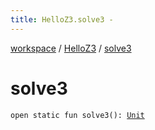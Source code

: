 ```yaml
---
title: HelloZ3.solve3 - 
---
```


[workspace](../index.html) / [HelloZ3](index.html) / [solve3](./solve3.html)

# solve3

`open static fun solve3(): `[`Unit`](https://kotlinlang.org/api/latest/jvm/stdlib/kotlin/-unit/index.html)